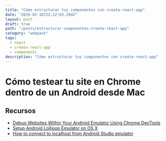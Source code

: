```yaml
---
title: "Cómo estructurar tus componentes con create-react-app"
date: "2019-02-16T22:12:03.284Z"
layout: post
draft: true
path: "/posts/estructurar-componentes-create-react-app"
category: "webpack"
tags:
  - react
  - create-react-app
  - components
description: "Cómo estructurar tus componentes con create-react-app"
---
```


# Cómo testear tu site en Chrome dentro de un Android desde Mac



## Recursos

- [Debug Websites Within Your Android Emulator Using Chrome DevTools](https://www.webascender.com/blog/debug-websites-within-android-emulator-using-chrome-devtools/)
- [Setup Android Lollipop Emulator on OS X](https://www.webascender.com/blog/setup-android-lollipop-emulator-os-x/)
- [How to connect to localhost from Android Studio emulator](https://stackoverflow.com/questions/42904584/how-to-connect-to-localhost-from-android-studio-emulator)